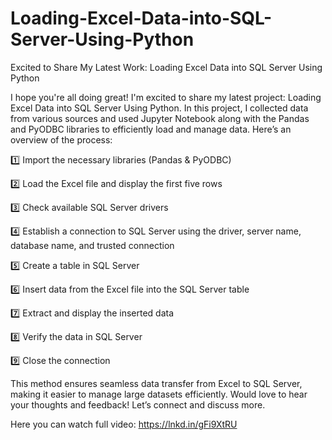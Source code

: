 # Loading-Excel-Data-into-SQL-Server-Using-Python
Excited to Share My Latest Work: Loading Excel Data into SQL Server Using Python

I hope you're all doing great! I'm excited to share my latest project: Loading Excel Data into SQL Server Using Python.
In this project, I collected data from various sources and used Jupyter Notebook along with the Pandas and PyODBC libraries to efficiently load and manage data. Here’s an overview of the process:

1️⃣ Import the necessary libraries (Pandas & PyODBC)

2️⃣ Load the Excel file and display the first five rows

3️⃣ Check available SQL Server drivers

4️⃣ Establish a connection to SQL Server using the driver, server name, database name, and trusted connection

5️⃣ Create a table in SQL Server

6️⃣ Insert data from the Excel file into the SQL Server table

7️⃣ Extract and display the inserted data

8️⃣ Verify the data in SQL Server

9️⃣ Close the connection

This method ensures seamless data transfer from Excel to SQL Server, making it easier to manage large datasets efficiently. 
Would love to hear your thoughts and feedback! Let’s connect and discuss more. 

Here you can watch full video: https://lnkd.in/gFi9XtRU
